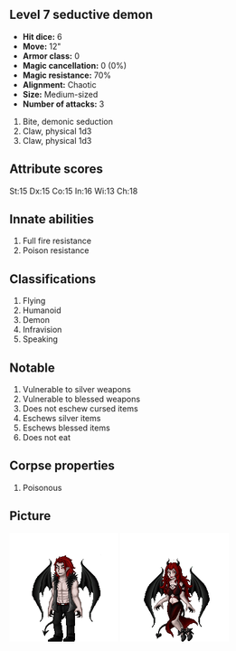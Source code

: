 ## Level 7 seductive demon

- **Hit dice:** 6
- **Move:** 12"
- **Armor class:** 0
- **Magic cancellation:** 0 (0%)
- **Magic resistance:** 70%
- **Alignment:** Chaotic
- **Size:** Medium-sized
- **Number of attacks:** 3
1. Bite, demonic seduction
2. Claw, physical 1d3
3. Claw, physical 1d3

## Attribute scores

St:15 Dx:15 Co:15 In:16 Wi:13 Ch:18

## Innate abilities

1. Full fire resistance
2. Poison resistance

## Classifications

1. Flying
2. Humanoid
3. Demon
4. Infravision
5. Speaking

## Notable

1. Vulnerable to silver weapons
2. Vulnerable to blessed weapons
3. Does not eschew cursed items
4. Eschews silver items
5. Eschews blessed items
6. Does not eat

## Corpse properties

1. Poisonous

## Picture

![Incubus](https://github.com/hyvanmielenpelit/GnollHackTileSet/blob/main/Monsters/incubus/incubus.png?raw=true) ![Succubus](https://github.com/hyvanmielenpelit/GnollHackTileSet/blob/main/Monsters/incubus/incubus_female.png)

